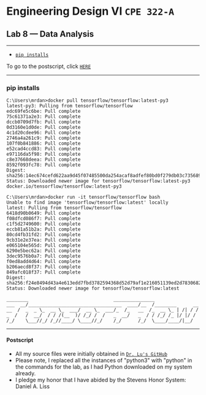 # Engineering Design VI `CPE 322-A`
## Lab 8 — Data Analysis
---

- [`pip installs`](#1)


To go to the postscript, click [`HERE`](#100)

---
<h3 id="1">pip installs</h3>

```
C:\Users\mrdan>docker pull tensorflow/tensorflow:latest-py3
latest-py3: Pulling from tensorflow/tensorflow
edc69fe5c6be: Pull complete
75c61371a2e3: Pull complete
dccb0709d7fb: Pull complete
0d3160e1d0de: Pull complete
4c1d20cdee96: Pull complete
2746a4a261c9: Pull complete
107f0b841886: Pull complete
e52cad4ccd83: Pull complete
e97116da5f98: Pull complete
c8e37668deea: Pull complete
8592f093fc78: Pull complete
Digest: sha256:14ec674cefd622aa9d45f07485500da254acaf8adfef80bd0f279db03c735689
Status: Downloaded newer image for tensorflow/tensorflow:latest-py3
docker.io/tensorflow/tensorflow:latest-py3

C:\Users\mrdan>docker run -it tensorflow/tensorflow bash
Unable to find image 'tensorflow/tensorflow:latest' locally
latest: Pulling from tensorflow/tensorflow
6418d90b0649: Pull complete
f08dfcd086f7: Pull complete
c1f5d2749600: Pull complete
eccb81a51b2a: Pull complete
80cd4fb31fd2: Pull complete
9cb31e2e37ea: Pull complete
e065104e565d: Pull complete
6290e5bec62a: Pull complete
3dec9576b0a7: Pull complete
f0ed8add4d64: Pull complete
b206aecd8f37: Pull complete
849afc018f37: Pull complete
Digest: sha256:f24e8494d43a4e613edd7fbd3782594368d52d79af1e216051139ed2d7830682
Status: Downloaded newer image for tensorflow/tensorflow:latest

________                               _______________
___  __/__________________________________  ____/__  /________      __
__  /  _  _ \_  __ \_  ___/  __ \_  ___/_  /_   __  /_  __ \_ | /| / /
_  /   /  __/  / / /(__  )/ /_/ /  /   _  __/   _  / / /_/ /_ |/ |/ /
/_/    \___//_/ /_//____/ \____//_/    /_/      /_/  \____/____/|__/
```


---
<h4 id="100">Postscript</h4>

- All my source files were initially obtained in [`Dr. Lu's GitHub`](https://github.com/kevinwlu/iot/tree/master/lesson4)
- Please note, I replaced all the instances of "python3" with "python" in the commands for the lab, as I had Python downloaded on my system already.
- I pledge my honor that I have abided by the Stevens Honor System: Daniel A. Liss
